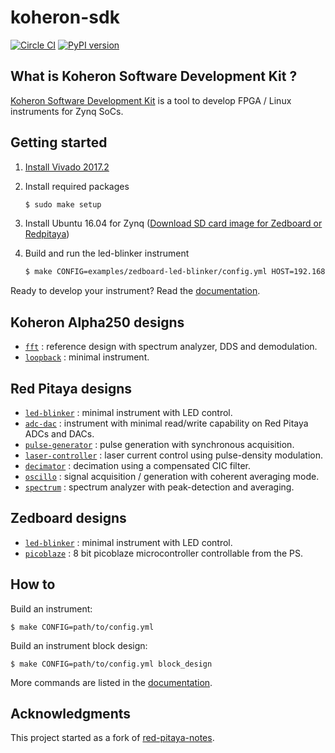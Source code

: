 # koheron-sdk

[![Circle CI](https://circleci.com/gh/Koheron/koheron-sdk.svg?style=shield)](https://circleci.com/gh/Koheron/koheron-sdk)
[![PyPI version](https://img.shields.io/pypi/v/koheron.svg)](https://pypi.python.org/pypi/koheron)

## What is Koheron Software Development Kit ?

[Koheron Software Development Kit](https://www.koheron.com/software-development-kit) is a tool to develop FPGA / Linux instruments for Zynq SoCs.

## Getting started

1. [Install Vivado 2017.2](https://koheron.com/software-development-kit/documentation/setup-development-machine)

2. Install required packages

    ```bash
    $ sudo make setup
    ```

3. Install Ubuntu 16.04 for Zynq ([Download SD card image for Zedboard or Redpitaya](https://www.koheron.com/software-development-kit/documentation/ubuntu-zynq/))

4. Build and run the led-blinker instrument

    ```bash
    $ make CONFIG=examples/zedboard-led-blinker/config.yml HOST=192.168.1.100 run
    ```

Ready to develop your instrument? Read the [documentation](https://www.koheron.com/software-development-kit/documentation).

## Koheron Alpha250 designs

* [`fft`](https://github.com/Koheron/koheron-sdk/tree/master/examples/alpha250/fft) : reference design with spectrum analyzer, DDS and demodulation.
* [`loopback`](https://github.com/Koheron/koheron-sdk/tree/master/examples/alpha250/loopback) : minimal instrument.

## Red Pitaya designs

* [`led-blinker`](https://github.com/Koheron/koheron-sdk/tree/master/examples/red-pitaya/led-blinker) : minimal instrument with LED control.
* [`adc-dac`](https://github.com/Koheron/koheron-sdk/tree/master/examples/red-pitaya/adc-dac) : instrument with minimal read/write capability on Red Pitaya ADCs and DACs.
* [`pulse-generator`](https://github.com/Koheron/koheron-sdk/tree/master/examples/red-pitaya/pulse-generator) : pulse generation with synchronous acquisition.
* [`laser-controller`](https://github.com/Koheron/koheron-sdk/tree/master/examples/red-pitaya/laser-controller) : laser current control using pulse-density modulation.
* [`decimator`](https://github.com/Koheron/koheron-sdk/tree/master/examples/red-pitaya/decimator) : decimation using a compensated CIC filter.
* [`oscillo`](https://github.com/Koheron/koheron-sdk/tree/master/examples/red-pitaya/oscillo) : signal acquisition / generation with coherent averaging mode.
* [`spectrum`](https://github.com/Koheron/koheron-sdk/tree/master/examples/red-pitaya/spectrum) : spectrum analyzer with peak-detection and averaging.

## Zedboard designs

* [`led-blinker`](https://github.com/Koheron/koheron-sdk/tree/master/examples/zedboard/led-blinker) : minimal instrument with LED control.
* [`picoblaze`](https://github.com/Koheron/koheron-sdk/tree/master/examples/zedboard/picoblaze) : 8 bit picoblaze microcontroller controllable from the PS.

## How to

Build an instrument:
```
$ make CONFIG=path/to/config.yml
```

Build an instrument block design:
```
$ make CONFIG=path/to/config.yml block_design
```

More commands are listed in the [documentation](https://www.koheron.com/software-development-kit/documentation/build-run-makefile).

## Acknowledgments

This project started as a fork of [red-pitaya-notes](https://github.com/pavel-demin/red-pitaya-notes).

